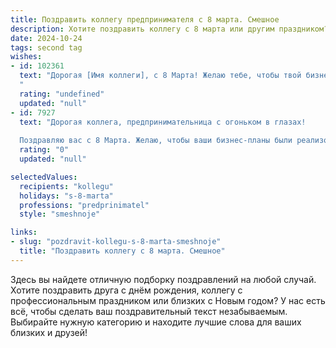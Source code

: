 ```yaml
---
title: Поздравить коллегу предпринимателя с 8 марта. Смешное
description: Хотите поздравить коллегу с 8 марта или другим праздником? Наш ИИ создаст незабываемое поздравление, а вы обязательно выделитесь среди других.  
date: 2024-10-24
tags: second tag
wishes:
- id: 102361
  text: "Дорогая [Имя коллеги], с 8 Марта! Желаю тебе, чтобы твой бизнес процветал так же бурно, как твой смех, а конкуренты завидовали твоей деловой хватке и… потрясающему умению отдыхать! Пусть все сделки будут выгодными, а клиенты – благодарными,  а свободного времени хватит на все: и на шопинг, и на спа, и на то, чтобы просто посмеяться от души!
  "
  rating: "undefined"
  updated: "null"
- id: 7927
  text: "Дорогая коллега, предпринимательница с огоньком в глазах!
  
  Поздравляю вас с 8 Марта. Желаю, чтобы ваши бизнес-планы были реализованы, а конкуренты кусали локти от зависти. Пусть ваша предпринимательская хватка будет крепкой, а чувство юмора поможет преодолеть любые трудности. Ну и, конечно, желаю вам не только успехов в делах, но и личного счастья, ведь в ваших руках не только бизнес, но и судьба вашей прекрасной половины!"
  rating: "0"
  updated: "null"

selectedValues:
  recipients: "kollegu"
  holidays: "s-8-marta"
  professions: "predprinimatel"
  style: "smeshnoje"

links:
- slug: "pozdravit-kollegu-s-8-marta-smeshnoje"
  title: "Поздравить коллегу с 8 марта. Смешное"
---
```


Здесь вы найдете отличную подборку поздравлений на любой случай. 
Хотите поздравить друга с днём рождения, коллегу с профессиональным праздником или близких с Новым годом? У нас есть всё, чтобы сделать ваш поздравительный текст незабываемым. Выбирайте нужную категорию и находите лучшие слова для ваших близких и друзей!
